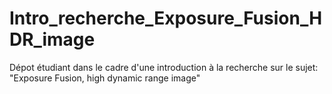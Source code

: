 # Intro_recherche_Exposure_Fusion_HDR_image
Dépot étudiant dans le cadre d'une introduction à la recherche sur le sujet: "Exposure Fusion, high dynamic range image"
